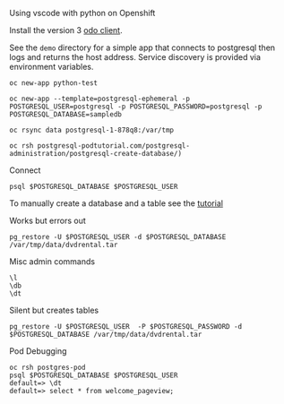 Using vscode with python on Openshift

Install the version 3 [odo client](https://developers.redhat.com/content-gateway/rest/mirror/pub/openshift-v4/clients/odo).

See the `demo` directory for a simple app that connects 
to postgresql then logs and returns the host address. 
Service discovery is provided via environment variables.

```
oc new-app python-test

oc new-app --template=postgresql-ephemeral -p POSTGRESQL_USER=postgresql -p POSTGRESQL_PASSWORD=postgresql -p POSTGRESQL_DATABASE=sampledb

oc rsync data postgresql-1-878q8:/var/tmp

oc rsh postgresql-podtutorial.com/postgresql-administration/postgresql-create-database/)
```

Connect
```
psql $POSTGRESQL_DATABASE $POSTGRESQL_USER
```
To manually create a database and a table see the 
[tutorial](https://www.postgresqltutorial.com/postgresql-administration/postgresql-create-database/)

Works but errors out
```
pg_restore -U $POSTGRESQL_USER -d $POSTGRESQL_DATABASE /var/tmp/data/dvdrental.tar
```
Misc admin commands
```
\l
\db
\dt
```

Silent but creates tables
```
pg_restore -U $POSTGRESQL_USER  -P $POSTGRESQL_PASSWORD -d $POSTGRESQL_DATABASE /var/tmp/data/dvdrental.tar
```

Pod Debugging
```
oc rsh postgres-pod
psql $POSTGRESQL_DATABASE $POSTGRESQL_USER
default=> \dt
default=> select * from welcome_pageview;
```

```
